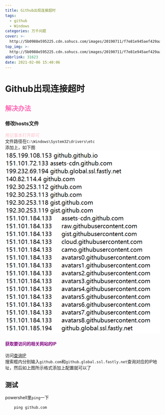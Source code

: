 ```yaml
---
title: Github出现连接超时
tags:
  - github
  - Windows
categories: 万千问题
cover: >-
  http://5b0988e595225.cdn.sohucs.com/images/20190711/f7e81e945aef429aad20510b6618e714.jpeg
top_img: >-
  http://5b0988e595225.cdn.sohucs.com/images/20190711/f7e81e945aef429aad20510b6618e714.jpeg
abbrlink: 31623
date: 2021-02-06 15:40:06
---
```


# Github出现连接超时

## <font color = hotpink>解决办法</font>

### 修改hosts文件  
<font color = pink>用记事本打开即可</font>  
文件路径在`C:\Windows\System32\drivers\etc`  
添加上，如下图  
![1](Github出现连接超时/1.png)


#### <font color = purple>获取要访问的相关网站的IP</font>   
访问[查询IP](https://www.ipaddress.com)  
搜索框内分别输入`github.com`和`github.global.ssl.fastly.net`查询对应的IP地址，然后如上图所示格式添加上配置就可以了

## 测试  
powershell里`ping`一下   
```
    ping github.com
```
